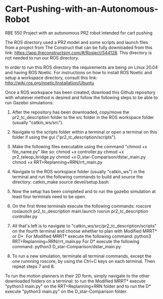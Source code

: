 # Cart-Pushing-with-an-Autonomous-Robot
RBE 550 Project with an autonomous PR2 robot intended for cart pushing

The ROS directory used a PR2 model and some scripts and launch files from a project from The Construct that can be fully downloaded from this link: https://app.theconstructsim.com/#/Rosject/544128. This directory is not needed to run our ROS directory.

In order to run this ROS directory the requirements are being on Linux 20.04 and having ROS Noetic.
For instructions on how to install ROS Noetic and setup a workspace directory, consult this link:
http://wiki.ros.org/noetic/Installation/Ubuntu

Once a ROS workspace has been created, download this Github repository with whatever method is desired and follow the following steps to be able to run Gazebo simulations:

1. After the repository has been downloaded, copy/move the pr2_tc_description folder to the src folder in the ROS workspace folder (usually "catkin_ws/src").

3. Navigate to the scripts folder within a terminal or open a terminal on this folder if using the gui ("pr2_tc_description/scripts").

4. Make the following files executable using the command "chmod +x file_name.py" like so: 
  chmod +x controller.py 
  chmod +x pr2_teleop_bridge.py
  chmod +x D_star-Comparison/dstar_main.py 
  chmod +x RRT+Replanning+RRN/rrt_main.py
  
4. Navigate to the ROS workspace folder (usually "catkin_ws") in the terminal and run the following commands to build and source the directory:
  catkin_make
  source devel/setup.bash
  
5. Now the setup has been completed and to run the gazebo simulation at least four terminals need to be open.

7. On the first three terminals execute the following commands:
   roscore
   roslaunch pr2_tc_description main.launch
   rosrun pr2_tc_description controller.py
   
8. All that's left is to navigate to "catkin_ws/src/pr2_tc_description/scripts" on the fourth terminal and choose whether to plan with Modified MRRT* or D*. For Modified MRRT* execute the following command:
  python3 RRT+Replanning+RRN/rrt_main.py
For D* execute the following command:
  python3 D_star-Comparison/dstar_main.py

8. To run a new simulation, terminate all terminal commands, except the one runnning roscore, by using the Ctrl+C keys on each terminal. Then repeat steps 7 and 8.

To run the motion planners in their 2D form, simply navigate to the other downloaded folders on a terminal: to run the Modified MRRT* execute "python3 main.py" on the RRT+Replanning+RRN folder and to run the D* execute "python3 main.py" on the D_star-Comparison folder.

